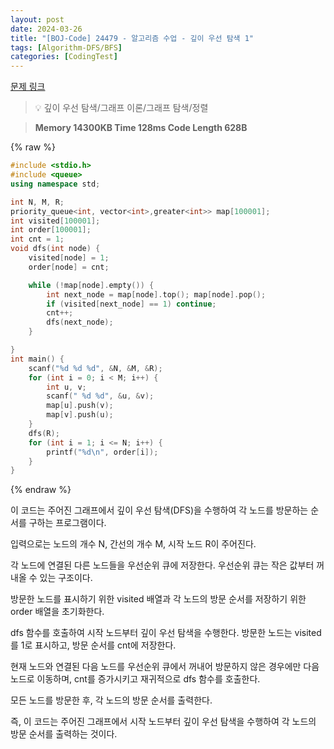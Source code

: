 ```yaml
---
layout: post
date: 2024-03-26
title: "[BOJ-Code] 24479 - 알고리즘 수업 - 깊이 우선 탐색 1"
tags: [Algorithm-DFS/BFS]
categories: [CodingTest]
---
```


[문제 링크](https://www.acmicpc.net/problem/24479)


> 💡 깊이 우선 탐색/그래프 이론/그래프 탐색/정렬


> **Memory   14300KB                                  Time   128ms                                Code Length   628B**



{% raw %}
```c++
#include <stdio.h>
#include <queue>
using namespace std;

int N, M, R;
priority_queue<int, vector<int>,greater<int>> map[100001];
int visited[100001];
int order[100001];
int cnt = 1;
void dfs(int node) {
	visited[node] = 1;
	order[node] = cnt;

	while (!map[node].empty()) {
		int next_node = map[node].top(); map[node].pop();
		if (visited[next_node] == 1) continue;
		cnt++;
		dfs(next_node);
	}

}
int main() {
	scanf("%d %d %d", &N, &M, &R);
	for (int i = 0; i < M; i++) {
		int u, v;
		scanf(" %d %d", &u, &v);
		map[u].push(v);
		map[v].push(u);
	}
	dfs(R);
	for (int i = 1; i <= N; i++) {
		printf("%d\n", order[i]);
	}
}
```
{% endraw %}



이 코드는 주어진 그래프에서 깊이 우선 탐색(DFS)을 수행하여 각 노드를 방문하는 순서를 구하는 프로그램이다.

입력으로는 노드의 개수 N, 간선의 개수 M, 시작 노드 R이 주어진다.

각 노드에 연결된 다른 노드들을 우선순위 큐에 저장한다. 우선순위 큐는 작은 값부터 꺼내올 수 있는 구조이다.

방문한 노드를 표시하기 위한 visited 배열과 각 노드의 방문 순서를 저장하기 위한 order 배열을 초기화한다.

dfs 함수를 호출하여 시작 노드부터 깊이 우선 탐색을 수행한다. 방문한 노드는 visited를 1로 표시하고, 방문 순서를 cnt에 저장한다.

현재 노드와 연결된 다음 노드를 우선순위 큐에서 꺼내어 방문하지 않은 경우에만 다음 노드로 이동하며, cnt를 증가시키고 재귀적으로 dfs 함수를 호출한다.

모든 노드를 방문한 후, 각 노드의 방문 순서를 출력한다.

즉, 이 코드는 주어진 그래프에서 시작 노드부터 깊이 우선 탐색을 수행하여 각 노드의 방문 순서를 출력하는 것이다.


